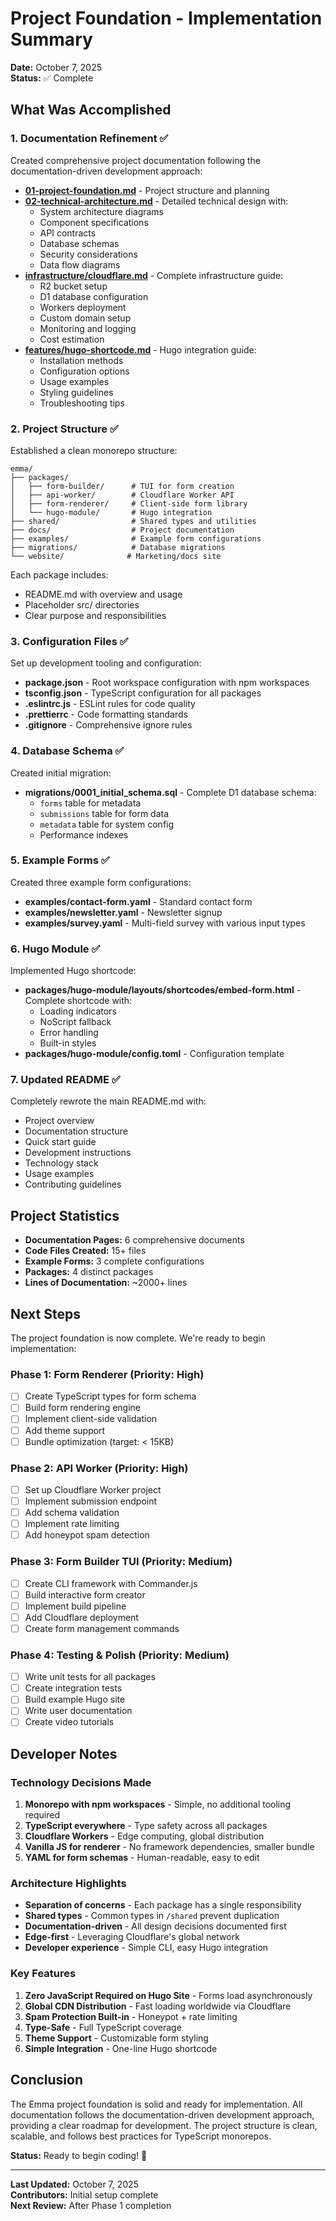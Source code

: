 # Project Foundation - Implementation Summary

**Date:** October 7, 2025  
**Status:** ✅ Complete

## What Was Accomplished

### 1. Documentation Refinement ✅

Created comprehensive project documentation following the documentation-driven development approach:

- **[01-project-foundation.md](./01-project-foundation.md)** - Project structure and planning
- **[02-technical-architecture.md](./02-technical-architecture.md)** - Detailed technical design with:
  - System architecture diagrams
  - Component specifications
  - API contracts
  - Database schemas
  - Security considerations
  - Data flow diagrams
- **[infrastructure/cloudflare.md](./infrastructure/cloudflare.md)** - Complete infrastructure guide:
  - R2 bucket setup
  - D1 database configuration
  - Workers deployment
  - Custom domain setup
  - Monitoring and logging
  - Cost estimation
- **[features/hugo-shortcode.md](./features/hugo-shortcode.md)** - Hugo integration guide:
  - Installation methods
  - Configuration options
  - Usage examples
  - Styling guidelines
  - Troubleshooting tips

### 2. Project Structure ✅

Established a clean monorepo structure:

```
emma/
├── packages/
│   ├── form-builder/      # TUI for form creation
│   ├── api-worker/        # Cloudflare Worker API
│   ├── form-renderer/     # Client-side form library
│   └── hugo-module/       # Hugo integration
├── shared/                # Shared types and utilities
├── docs/                  # Project documentation
├── examples/              # Example form configurations
├── migrations/            # Database migrations
└── website/              # Marketing/docs site
```

Each package includes:

- README.md with overview and usage
- Placeholder src/ directories
- Clear purpose and responsibilities

### 3. Configuration Files ✅

Set up development tooling and configuration:

- **package.json** - Root workspace configuration with npm workspaces
- **tsconfig.json** - TypeScript configuration for all packages
- **.eslintrc.js** - ESLint rules for code quality
- **.prettierrc** - Code formatting standards
- **.gitignore** - Comprehensive ignore rules

### 4. Database Schema ✅

Created initial migration:

- **migrations/0001_initial_schema.sql** - Complete D1 database schema:
  - `forms` table for metadata
  - `submissions` table for form data
  - `metadata` table for system config
  - Performance indexes

### 5. Example Forms ✅

Created three example form configurations:

- **examples/contact-form.yaml** - Standard contact form
- **examples/newsletter.yaml** - Newsletter signup
- **examples/survey.yaml** - Multi-field survey with various input types

### 6. Hugo Module ✅

Implemented Hugo shortcode:

- **packages/hugo-module/layouts/shortcodes/embed-form.html** - Complete shortcode with:
  - Loading indicators
  - NoScript fallback
  - Error handling
  - Built-in styles
- **packages/hugo-module/config.toml** - Configuration template

### 7. Updated README ✅

Completely rewrote the main README.md with:

- Project overview
- Documentation structure
- Quick start guide
- Development instructions
- Technology stack
- Usage examples
- Contributing guidelines

## Project Statistics

- **Documentation Pages:** 6 comprehensive documents
- **Code Files Created:** 15+ files
- **Example Forms:** 3 complete configurations
- **Packages:** 4 distinct packages
- **Lines of Documentation:** ~2000+ lines

## Next Steps

The project foundation is now complete. We're ready to begin implementation:

### Phase 1: Form Renderer (Priority: High)

- [ ] Create TypeScript types for form schema
- [ ] Build form rendering engine
- [ ] Implement client-side validation
- [ ] Add theme support
- [ ] Bundle optimization (target: < 15KB)

### Phase 2: API Worker (Priority: High)

- [ ] Set up Cloudflare Worker project
- [ ] Implement submission endpoint
- [ ] Add schema validation
- [ ] Implement rate limiting
- [ ] Add honeypot spam detection

### Phase 3: Form Builder TUI (Priority: Medium)

- [ ] Create CLI framework with Commander.js
- [ ] Build interactive form creator
- [ ] Implement build pipeline
- [ ] Add Cloudflare deployment
- [ ] Create form management commands

### Phase 4: Testing & Polish (Priority: Medium)

- [ ] Write unit tests for all packages
- [ ] Create integration tests
- [ ] Build example Hugo site
- [ ] Write user documentation
- [ ] Create video tutorials

## Developer Notes

### Technology Decisions Made

1. **Monorepo with npm workspaces** - Simple, no additional tooling required
2. **TypeScript everywhere** - Type safety across all packages
3. **Cloudflare Workers** - Edge computing, global distribution
4. **Vanilla JS for renderer** - No framework dependencies, smaller bundle
5. **YAML for form schemas** - Human-readable, easy to edit

### Architecture Highlights

- **Separation of concerns** - Each package has a single responsibility
- **Shared types** - Common types in `/shared` prevent duplication
- **Documentation-driven** - All design decisions documented first
- **Edge-first** - Leveraging Cloudflare's global network
- **Developer experience** - Simple CLI, easy Hugo integration

### Key Features

1. **Zero JavaScript Required on Hugo Site** - Forms load asynchronously
2. **Global CDN Distribution** - Fast loading worldwide via Cloudflare
3. **Spam Protection Built-in** - Honeypot + rate limiting
4. **Type-Safe** - Full TypeScript coverage
5. **Theme Support** - Customizable form styling
6. **Simple Integration** - One-line Hugo shortcode

## Conclusion

The Emma project foundation is solid and ready for implementation. All documentation follows the documentation-driven development approach, providing a clear roadmap for development. The project structure is clean, scalable, and follows best practices for TypeScript monorepos.

**Status:** Ready to begin coding! 🚀

---

**Last Updated:** October 7, 2025  
**Contributors:** Initial setup complete  
**Next Review:** After Phase 1 completion
